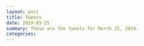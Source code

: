 ```yaml
---
layout: post
title: Tweets
date: 2019-03-25
summary: These are the tweets for March 25, 2019.
categories:
---
```


